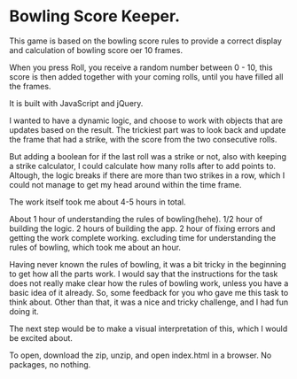 # Bowling Score Keeper.

This game is based on the bowling score rules to provide a correct display and calculation of bowling score oer 10 frames.

When you press Roll, you receive a random number between 0 - 10, this score is then added together with your coming rolls, until you have filled all the frames.

It is built with JavaScript and jQuery.

I wanted to have a dynamic logic, and choose to work with objects that are updates based on the result. The trickiest part was to look back and update the frame that had a strike, with the score from the two consecutive rolls. 

But adding a boolean for if the last roll was a strike or not, also with keeping a strike calculator, I could calculate how many rolls after to add points to. Altough, the logic breaks if there are more than two strikes in a row, which I could not manage to get my head around within the time frame.

The work itself took me about 4-5 hours in total.

About 1 hour of understanding the rules of bowling(hehe).
1/2 hour of building the logic.
2 hours of building the app.
2 hour of fixing errors and getting the work complete working.
excluding time for understanding the rules of bowling, which took me about an hour.

Having never known the rules of bowling, it was a bit tricky in the beginning to get how all the parts work. I would say that the instructions for the task does not really make clear how the rules of bowling work, unless you have a basic idea of it already. So, some feedback for you who gave me this task to think about. Other than that, it was a nice and tricky challenge, and I had fun doing it.

The next step would be to make a visual interpretation of this, which I would be excited about.

To open, download the zip, unzip, and open index.html in a browser. No packages, no nothing.
